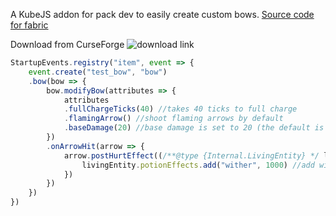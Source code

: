 A KubeJS addon for pack dev to easily create custom bows.
[Source code for fabric](https://github.com/vomiter-scp-zh/RangedJS-fabric)

Download from CurseForge
![download link](https://cf.way2muchnoise.eu/title/1303357.svg)

```js
StartupEvents.registry("item", event => {
  	event.create("test_bow", "bow")
	.bow(bow => {
		bow.modifyBow(attributes => {
			attributes
			.fullChargeTicks(40) //takes 40 ticks to full charge
			.flamingArrow() //shoot flaming arrows by default
			.baseDamage(20) //base damage is set to 20 (the default is 2.0)
		})
		.onArrowHit(arrow => {
			arrow.postHurtEffect((/**@type {Internal.LivingEntity} */ livingEntity) => {
				livingEntity.potionEffects.add("wither", 1000) //add wither effect to entity hit by arrows
			})	
		})
	})
})
```
